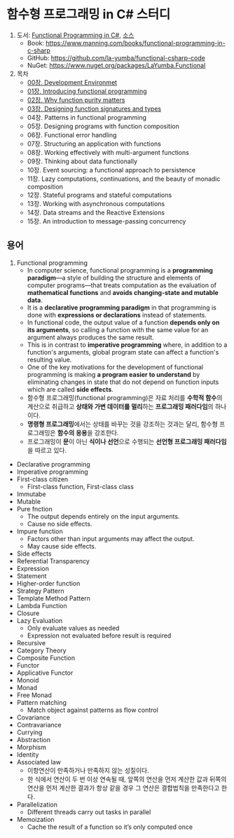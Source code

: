 # 함수형 프로그래밍 in C# 스터디
1. 도서: [Functional Programming in C#](https://www.manning.com/books/functional-programming-in-c-sharp?query=functional%20programming%20in%20C#), [소스](https://github.com/la-yumba/functional-csharp-code)  
   - Book: https://www.manning.com/books/functional-programming-in-c-sharp
   - GitHub: https://github.com/la-yumba/functional-csharp-code
   - NuGet: https://www.nuget.org/packages/LaYumba.Functional
1. 목차
   - [00장. Development Environmet](./Ch00)
   - [01장. Introducing functional programming](./Ch01)
   - [02장. Why function purity matters](./Ch02)
   - [03장. Designing function signatures and types](./Ch03)
   - 04장. Patterns in functional programming
   - 05장. Designing programs with function composition
   - 06장. Functional error handling
   - 07장. Structuring an application with functions
   - 08장. Working effectively with multi-argument functions
   - 09장. Thinking about data functionally
   - 10장. Event sourcing: a functional approach to persistence
   - 11장. Lazy computations, continuations, and the beauty of monadic composition
   - 12장. Stateful programs and stateful computations
   - 13장. Working with asynchronous computations
   - 14장. Data streams and the Reactive Extensions
   - 15장. An introduction to message-passing concurrency
   
## 용어
1. Functional programming
   - In computer science, functional programming is a **programming paradigm**—a style of building the structure and elements of computer programs—that treats computation as the evaluation of **mathematical functions** and **avoids changing-state and mutable data**. 
   - It is a **declarative programming paradigm** in that programming is done with **expressions or declarations** instead of statements. 
   - In functional code, the output value of a function **depends only on its arguments**, so calling a function with the same value for an argument always produces the same result. 
   - This is in contrast to **imperative programming** where, in addition to a function's arguments, global program state can affect a function's resulting value. 
   - One of the key motivations for the development of functional programming is making **a program easier to understand** by eliminating changes in state that do not depend on function inputs which are called **side effects**.
   - 함수형 프로그래밍(functional programming)은 자료 처리를 **수학적 함수**의 계산으로 취급하고 **상태와 가변 데이터를 멀리**하는 **프로그래밍 패러다임**의 하나이다.
   - **명령형 프로그래밍**에서는 상태를 바꾸는 것을 강조하는 것과는 달리, 함수형 프로그래밍은 **함수의 응용**을 강조한다. 
   - 프로그래밍이 **문**이 아닌 **식이나 선언**으로 수행되는 **선언형 프로그래밍 패러다임**을 따르고 있다.
- Declarative programming
- Imperative programming
- First-class citizen
  - First-class function, First-class class
- Immutabe 
- Mutable
- Pure fnction 
  - The output depends entirely on the input arguments.
  - Cause no side effects.
- Impure function
  - Factors other than input arguments may affect the output.
  - May cause side effects.
- Side effects
- Referential Transparency
- Expression 
- Statement
- Higher-order function
- Strategy Pattern
- Template Method Pattern
- Lambda Function
- Closure
- Lazy Evaluation
  - Only evaluate values as needed
  - Expression not evaluated before result is required
- Recursive
- Category Theory
- Composite Function
- Functor
- Applicative Functor
- Monoid
- Monad
- Free Monad
- Pattern matching
  - Match object against patterns as flow control
- Covariance 
- Contravariance
- Currying
- Abstraction
- Morphism
- Identity
- Associated law
  - 이항연산이 만족하거나 만족하지 않는 성질이다.
  - 한 식에서 연산이 두 번 이상 연속될 때, 앞쪽의 연산을 먼저 계산한 값과 뒤쪽의 연산을 먼저 계산한 결과가 항상 같을 경우 그 연산은 결합법칙을 만족한다고 한다.
- Parallelization
  - Different threads carry out tasks in parallel
- Memoization
  - Cache the result of a function so it’s only computed once

